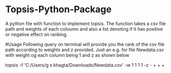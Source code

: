# Topsis-Python-Package
A python file with function to implement topsis. The function takes a csv file path and weights of each coloumn and also a list denoting if it has positive or negative effect on ranking.

#Usage
Following query on terminal will provide you the rank of the csv file path according to weights and z provided.
Just an e.g. for file Newdata.csv with weight og each column being 1 and z as shown below

topsis -f 'C:/Users/g s khagta/Downloads/Newdata.csv' -w 1 1 1 1 -z - + + +